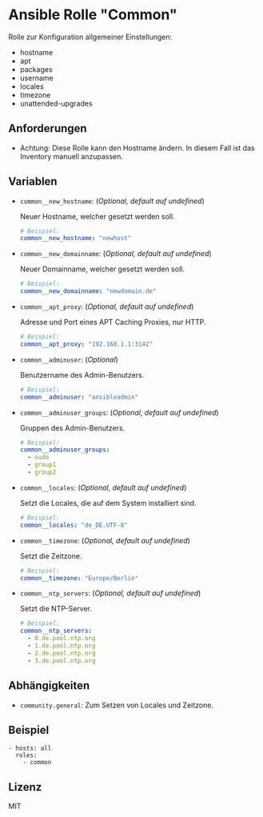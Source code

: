 # Ansible Rolle "Common"

Rolle zur Konfiguration allgemeiner Einstellungen:
- hostname
- apt
- packages
- username
- locales
- timezone
- unattended-upgrades

## Anforderungen

- Achtung: Diese Rolle kann den Hostname ändern. In diesem Fall ist das
  Inventory manuell anzupassen.

## Variablen

- `common__new_hostname`: (*Optional, default auf undefined*)

  Neuer Hostname, welcher gesetzt werden soll.
  ~~~yaml
  # Beispiel:
  common__new_hostname: "newhost"
  ~~~

- `common__new_domainname`: (*Optional, default auf undefined*)

  Neuer Domainname, welcher gesetzt werden soll.
  ~~~yaml
  # Beispiel:
  common__new_domainname: "newdomain.de"
  ~~~

- `common__apt_proxy`: (*Optional, default auf undefined*)

  Adresse und Port eines APT Caching Proxies, nur HTTP.
  ~~~yaml
  # Beispiel:
  common__apt_proxy: "192.168.1.1:3142"
  ~~~

- `common__adminuser`: (*Optional*)

  Benutzername des Admin-Benutzers.
  ~~~yaml
  # Beispiel:
  common__adminuser: "ansibleadmin"
  ~~~

- `common__adminuser_groups`: (*Optional, default auf undefined*)

  Gruppen des Admin-Benutzers.
  ~~~yaml
  # Beispiel:
  common__adminuser_groups:
    - sudo
    - group1
    - group2
  ~~~

- `common__locales`: (*Optional, default auf undefined*)

  Setzt die Locales, die auf dem System installiert sind.
  ~~~yaml
  # Beispiel:
  common__locales: "de_DE.UTF-8"
  ~~~

- `common__timezone`: (*Optional, default auf undefined*)

  Setzt die Zeitzone.
  ~~~yaml
  # Beispiel:
  common__timezone: "Europe/Berlin"
  ~~~

- `common__ntp_servers`: (*Optional, default auf undefined*)

  Setzt die NTP-Server.
  ~~~yaml
  # Beispiel:
  common__ntp_servers:
    - 0.de.pool.ntp.org
    - 1.de.pool.ntp.org
    - 2.de.pool.ntp.org
    - 3.de.pool.ntp.org
  ~~~

## Abhängigkeiten

- `community.general`: Zum Setzen von Locales und Zeitzone.

## Beispiel

    - hosts: all
      roles:
        - common

## Lizenz

MIT

